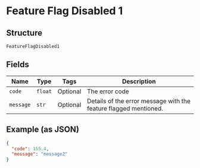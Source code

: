 
# Feature Flag Disabled 1

## Structure

`FeatureFlagDisabled1`

## Fields

| Name | Type | Tags | Description |
|  --- | --- | --- | --- |
| `code` | `float` | Optional | The error code |
| `message` | `str` | Optional | Details of the error message with the feature flagged mentioned. |

## Example (as JSON)

```json
{
  "code": 155.4,
  "message": "message2"
}
```

